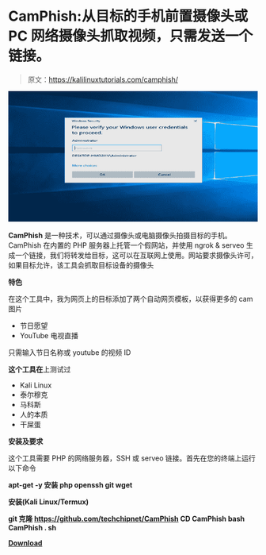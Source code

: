 # CamPhish:从目标的手机前置摄像头或 PC 网络摄像头抓取视频，只需发送一个链接。

> 原文：<https://kalilinuxtutorials.com/camphish/>

[![Pickl3 : Windows Active User Credential Phishing Tool](img/e88ad3861e6d4aa4d8549e685c077b1f.png "Pickl3 : Windows Active User Credential Phishing Tool")](https://1.bp.blogspot.com/-ugFq-gRFdh0/Xm-4F8XO62I/AAAAAAAAFfo/5KgJbdxfBcg44L2WcwASnoCbl8kjzdohACLcBGAsYHQ/s1600/Pickl3%25281%2529.png)

**CamPhish** 是一种技术，可以通过摄像头或电脑摄像头拍摄目标的手机。CamPhish 在内置的 PHP 服务器上托管一个假网站，并使用 ngrok & serveo 生成一个链接，我们将转发给目标，这可以在互联网上使用。网站要求摄像头许可，如果目标允许，该工具会抓取目标设备的摄像头

**特色**

在这个工具中，我为网页上的目标添加了两个自动网页模板，以获得更多的 cam 图片

*   节日愿望
*   YouTube 电视直播

只需输入节日名称或 youtube 的视频 ID

**这个工具在**上测试过

*   Kali Linux
*   泰尔穆克
*   马科斯
*   人的本质
*   干屎蛋

**安装及要求**

这个工具需要 PHP 的网络服务器，SSH 或 serveo 链接。首先在您的终端上运行以下命令

**apt-get -y 安装 php openssh git wget**

**安装(Kali Linux/Termux)**

**git 克隆 https://github.com/techchipnet/CamPhish
CD CamPhish
bash CamPhish . sh**

[**Download**](https://github.com/techchipnet/CamPhish)